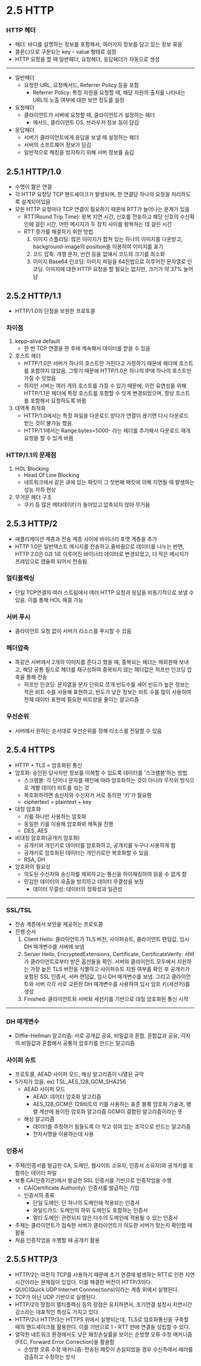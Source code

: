 # 2.5 HTTP
### HTTP 헤더
* 헤더: 바디를 설명하는 정보를 포함해서, 여러가지 정보를 담고 있는 정보 묶음
* 콜론(:)으로 구분되는 key - value 형태로 설정
* HTTP 요청을 할 때 일반헤더, 요청헤더, 응답헤더가 자동으로 생성
---
* 일반헤더
	* 요청한 URL, 요청메서드, Referrer Policy 등을 포함
		* Referrer Policy: 특정 자원을 요청할 때, 해당 자원의 출처를 나타내는 URL의 노출 여부에 대한 보안 정도를 설정
* 요청헤더
	* 클라이언트가 서버에 요청할 때, 클라이언트가 설정하는 헤더
		* 메서드, 클라이언트 OS, 브라우저 정보 등이 담김
* 응답헤더
	* 서버가 클라이언트에게 응답을 보낼 때 설정하는 헤더
	* 서버의 소프트웨어 정보가 담김
	* 일반적으로 해킹을 방지하기 위해 서버 정보를 숨김
## 2.5.1 HTTP/1.0
* 수명이 짦은 연결
* 각 HTTP 요청당 TCP 핸드셰이크가 발생되며, 한 연결당 하나의 요청을 처리하도록 설계되어있음
* 모든 HTTP 요청마다 TCP 연결이 필요하기 때문에 RTT가 늘어나는 문제가 있음
	* RTT(Round Trip Time): 왕복 지연 시간, 신호를 전송하고 해당 신호의 수신확인에 걸린 시간, 어떤 메시지가 두 장치 사이를 왕복하는 데 걸린 시간
	* RTT 증가를 해결하기 위한 방법
		1. 이미지 스플리팅: 많은 이미지가 합쳐 있는 하나의 이미지를 다운받고, background-image의 position을 이용하여 이미지를 표기
		2. 코드 압축: 개행 문자, 빈칸 등을 없애서 코드의 크기를 최소화
		3. 이미지 Base64 인코딩: 이미지 파일을 64진법으로 이루어진 문자열로 인코딩. 이미지에 대한 HTTP 요청을 할 필요는 없지만, 크기가 약 37% 늘어남
## 2.5.2 HTTP/1.1
* HTTP/1.0의 단점을 보완한 프로토콜
### 차이점
1. kepp-alive default
	* 한 번 TCP 연결을 한 후에 계속해서 데이터를 받을 수 있음
2. 호스트 헤더
	* HTTP/1.0은 서버가 하나의 호스트만 가진다고 가정하기 때문에 헤더에 호스트를 포함하지 않았음. 그렇기 때문에 HTTP/1.0은 하나의 IP에 하나의 호스트만 가질 수 잇었음
	* 하지만 서버는 여러 개의 호스트를 가질 수 있기 때문에, 이런 유연성을 위해 HTTP/1.1은 헤더에 특정 호스트를 포함할 수 잇게 변경되었으며, 항상 호스트를 포함해서 요청하도록 바뀜
3. 대역폭 최적화
	* HTTP/1.0에서는 특정 파일을 다운로드 받다가 연결이 끊기면 다시 다운로드 받는 것이 불가능 했음.
	* HTTP/1.1에서는 Range:bytes=5000- 라는 헤더를 추가해서 다운로드 재개 요청을 할 수 있게 바뀜
### HTTP/1.1의 문제점
1. HOL Blocking
	* Head Of Line Blocking
	* 네트워크에서 같은 큐에 있는 패킷이 그 첫번째 패킷에 의해 지연될 때 발생하는 성능 저하 현상
2. 무거운 헤더 구조
	* 쿠키 등 많은 메타데이터가 들어있고 압축되지 않아 무거움
## 2.5.3 HTTP/2
* 애플리케이션 계층과 전송 계층 사이에 바이너리 포맷 계층을 추가
* HTTP 1.0은 일반텍스트 메시지를 전송하고 줄바꿈으로 데이터를 나누는 반면, HTTP 2.0은 0과 1로 이루어진 바이너리 데이터로 변경되었고, 더 작은 메시지가 프레임으로 캡슐화 되어서 전송됨.
### 멀티플렉싱
* 단일 TCP연결의 여러 스트림에서 여러 HTTP 요청과 응답을 비동기적으로 보낼 수 있음. 이를 통해 HOL 해결 가능
### 서버 푸시
* 클라이언트 요청 없이 서버가 리소스를 푸시할 수 있음
### 헤더압축
* 똑같은 서버에서 2개의 이미지를 준다고 했을 때, 중복되는 헤더는 제외한채 보내고, 해당 공통 필드로 헤더를 재구성하여 중복되지 않는 헤더값은 허프만 인코딩 압축을 통해 전송
	* 허프만 인코딩: 문자열을 문자 단위로 쪼개 빈도수를 세어 빈도가 높은 정보는 적은 비트 수를 사용해 표현하고, 빈도가 낮은 정보는 비트 수를 많이 사용하여 전체 데이터 표현에 필요한 비트양을 줄이는 알고리즘
### 우선순위
* 서버에서 원하는 순서대로 우선순위를 정해 리소스를 전달할 수 있음
## 2.5.4 HTTPS
* HTTP + TLS = 암호화된 통신
* 암호화: 승인된 당사자만 정보를 이해할 수 있도록 데이터를 '스크램블'하는 방법
	* 스크램블: 각 단어나 문자를 패턴에 따라 암호화하는 것이 아니라 무작위 방식으로 개별 데이터 비트를 섞는 것
	* 복호화하려면 송신자와 수신자가 서로 동의한 '키'가 필요함
	* ciphertext = plaintext + key
* 대칭 암호화
	* 키를 하나만 사용하는 암호화
	* 동일한 키를 이용해 암호화와 해독을 진행
	* DES, AES
* 비대칭 암호화(공개키 암호화)
	* 공개키와 개인키로 데이터를 암호화하고, 공개키를 누구나 사용하게 함
	* 공개키로 암호화된 데이터는 개인키로만 복호화할 수 있음
	* RSA, DH
* 암호화의 필요성
	* 의도된 수신자와 송신자를 제외하고는 통신을 하이재킹하여 읽을 수 없게 함
	* 민감한 데이터의 유출을 방지하고 데이터 무결성을 보장
		* 데이터 무결성: 데이터의 정확성과 일관성
---
### SSL/TSL
* 전송 계층에서 보안을 제공하는 프로토콜
* 진행 순서
	1. Client Hello: 클라이언트가 TLS 버전, 사이퍼슈트, 클라이언트 랜덤값, 임시 DH 매개변수를 서버에 보냄
	2. Server Hello, EncryptedExtensions, Certificate, CertificateVerify: 서버가 클라이언트로부터 받은 옵션들을 확인. 서버와 클라이언트 모두에서 지원하는 가장 높은 TLS 버전을 식별하고 사이퍼슈트 지원 여부를 확인 후 공개키가 포함된 SSL 인증서, 서버 랜덤값, 임시 DH 매개변수를 보냄. 그리고 클라이언트와 서버 각각 서로 교환한 DH 매개변수를 사용하여 임시 암호 키(세션키)를 생성
	3. Finished: 클라이언트와 서버와 세션키를 기반으로 대칭 암호화된 통신 시작
---
### DH 매개변수
* Diffie-Hellman 알고리즘: 서로 공개값 공유, 비밀값과 혼합, 혼합값과 공유, 각자의 비밀값과 혼합해서 공통의 암호키를 만드는 알고리즘
### 사이퍼 슈트
* 프로토콜, AEAD 사이퍼 모드, 해싱 알고리즘이 나열된 규약
* 5가지가 있음. ex) TSL_AES_128_GCM_SHA256
	* AEAD 사이퍼 모드
		* AEAD: 데이터 암호화 알고리즘
		* AES_128_GCM은 128비트의 키를 사용하는 표준 블록 암호화 기술과, 병렬 계산에 용이한 암호화 알고리즘 GCM이 결함된 알고리즘이라는 뜻
	* 해싱 알고리즘
		* 데이터를 추정하기 힘들도록 더 작고 섞여 있는 조각으로 만드는 알고리즘
		* 전자서명을 이용하는데 사용
### 인증서
* 주체(인증서를 발급한 CA, 도메인, 웹사이트 소유자, 인증서 소유자)와 공개키를 포함하는 데이터 파일
* 보통 CA(인증기관)에서 발급한 SSL 인증서를 기반으로 인증작업을 수행
	* CA(Certificate Authority): 인증서를 발급하는 기업
	* 인증서의 종류
		* 단일 도메인: 단 하나의 도메인에 적용되는 인증서
		* 와일드카드: 도메인의 하위 도메인도 포함하는 인증서
		* 멀티 도메인: 관련되지 않은 다수의 도메인에 적용될 수 있는 인증서
* 주체는 클라이언트가 접속한 서버가 클라이언트가 의도한 서버가 맞는지 확인할 때 활용
* 처음 인증작업을 수행할 때 공개키 활용
## 2.5.5 HTTP/3
* HTTP/2는 여전히 TCP를 사용하기 때문에 초기 연결때 발생하는 RTT로 인한 지연시간이라는 문제점이 있었다. 이를 해결한 버전이 HTTP/3이다.
* QUIC(Quick UDP Internet Connnections)이라는 계층 위에서 실행된다.
* TCP가 아닌 UDP 기반으로 실행된다.
* HTTP/2의 장점이 멀티플렉싱 등의 장점은 유지하면서, 초기연결 설정시 지연시간 감소라는 대표적인 특성도 가지고 있다.
* HTTP/2나 HTTP/3는 HTTPS 위에서 실행되는데, TLS로 암호화통신을 구축할 때의 핸드셰이크를 활용한다. 이를 기반으로 1 - RTT 만에 연결을 성립할 수 있다.
* 열악한 네트워크 환경에서도 낮은 패킷손실률을 보이는 순방향 오류 수정 매커니즘(FEC, Forward Error Correction)을 활용함
	* 순방향 오류 수정 매커니즘: 전송된 패킷이 손실되었을 경우 수신측에서 에러를 검출하고 수정하는 방식